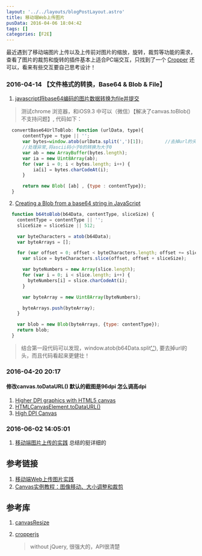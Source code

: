 ```yaml
---
layout: '../../layouts/blogPostLayout.astro'
title: 移动端Web上传图片
pusData: 2016-04-06 18:04:42
tags: []
categories: [F2E]
---
```

最近遇到了移动端图片上传以及上传前对图片的缩放，旋转，裁剪等功能的需求，查看了图片的裁剪和旋转的插件基本上适合PC端交互，只找到了一个 [Cropper](http://fengyuanchen.github.io/cropper/) 还可以，看来有些交互要自己思考设计！
<!-- more -->
### 2016-04-14 【文件格式的转换，Base64 & Blob & File】

1. [javascript将base64编码的图片数据转换为file并提交](http://www.blogjava.net/jidebingfeng/articles/406171.html)

  > 测试chrome 浏览器，和iOS9.3 中可以（微信）【解决了canvas.toBlob()不支持问题】, 代码如下：

  ```javascript
    convertBase64UrlToBlob: function (urlData, type){
        contentType = type || '';
        var bytes=window.atob(urlData.split(',')[1]);        //去掉url的头，并转换为byte
        //处理异常,将ascii码小于0的转换为大于0
        var ab = new ArrayBuffer(bytes.length);
        var ia = new Uint8Array(ab);
        for (var i = 0; i < bytes.length; i++) {
            ia[i] = bytes.charCodeAt(i);
        }

        return new Blob( [ab] , {type : contentType});
    }
  ```

2. [Creating a Blob from a base64 string in JavaScript](http://stackoverflow.com/questions/16245767/creating-a-blob-from-a-base64-string-in-javascript)

  ``` javascript
    function b64toBlob(b64Data, contentType, sliceSize) {
      contentType = contentType || '';
      sliceSize = sliceSize || 512;

      var byteCharacters = atob(b64Data);
      var byteArrays = [];

      for (var offset = 0; offset < byteCharacters.length; offset += sliceSize) {
        var slice = byteCharacters.slice(offset, offset + sliceSize);

        var byteNumbers = new Array(slice.length);
        for (var i = 0; i < slice.length; i++) {
          byteNumbers[i] = slice.charCodeAt(i);
        }

        var byteArray = new Uint8Array(byteNumbers);

        byteArrays.push(byteArray);
      }

      var blob = new Blob(byteArrays, {type: contentType});
      return blob;
    }
  ```

  > 结合第一段代码可以发现，window.atob(b64Data.split[','](1)), 要去掉url的头，而且代码看起来更健壮！

### 2016-04-20 20:17 ###

#### 修改canvas.toDataURL() 默认的截图是96dpi 怎么调高dpi

  1. [Higher DPI graphics with HTML5 canvas](http://stackoverflow.com/questions/14488849/higher-dpi-graphics-with-html5-canvas)
  2. [HTMLCanvasElement.toDataURL()](https://developer.mozilla.org/en-US/docs/Web/API/HTMLCanvasElement/toDataURL)
  3. [High DPI Canvas](http://www.html5rocks.com/en/tutorials/canvas/hidpi/)

### 2016-06-02 14:05:01

  1. [移动端图片上传的实践](http://qiutc.me/post/uploading-image-file-in-mobile-fe.html) 总结的挺详细的

## 参考链接

1. [移动端Web上传图片实践](https://github.com/xiangpaopao/blog/issues/7)
2. [Canvas实例教程：图像移动、大小调整和裁剪](http://blog.csdn.net/iefreer/article/details/40740465)

## 参考库

1. [canvasResize](https://github.com/gokercebeci/canvasResize)
2. [cropperjs](https://github.com/fengyuanchen/cropperjs)

    > without jQuery, 很强大的，API很清楚
